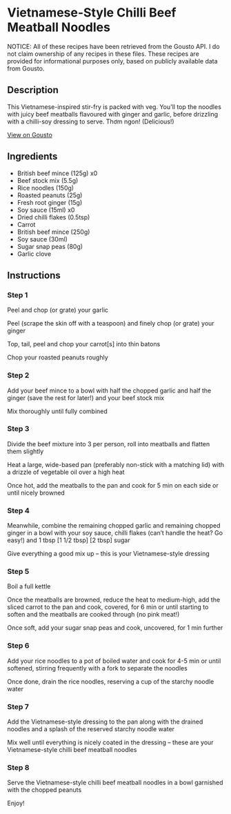 # Vietnamese-Style Chilli Beef Meatball Noodles

NOTICE: All of these recipes have been retrieved from the Gousto API. I do not claim ownership of any recipes in these files. These recipes are provided for informational purposes only, based on publicly available data from Gousto.

## Description

This Vietnamese-inspired stir-fry is packed with veg. You'll top the noodles with juicy beef meatballs flavoured with ginger and garlic, before drizzling with a chilli-soy dressing to serve. Thơm ngon! (Delicious!) 

[View on Gousto](https://www.gousto.co.uk/recipes/cookbook/vietnamese-style-zesty-beef-meatball-noodles)

## Ingredients

- British beef mince (125g) x0
- Beef stock mix (5.5g)
- Rice noodles (150g)
- Roasted peanuts (25g)
- Fresh root ginger (15g)
- Soy sauce (15ml) x0
- Dried chilli flakes (0.5tsp)
- Carrot
- British beef mince (250g)
- Soy sauce (30ml)
- Sugar snap peas (80g)
- Garlic clove

## Instructions


### Step 1

Peel and chop (or grate) your garlic

Peel (scrape the skin off with a teaspoon) and finely chop (or grate) your ginger

Top, tail, peel and chop your carrot[s] into thin batons

Chop your roasted peanuts roughly


### Step 2

Add your beef mince to a bowl with half the chopped garlic and half the ginger (save the rest for later!) and your beef stock mix

Mix thoroughly until fully combined


### Step 3

Divide the beef mixture into 3 per person, roll into meatballs and flatten them slightly

Heat a large, wide-based pan (preferably non-stick with a matching lid) with a drizzle of vegetable oil over a high heat

Once hot, add the meatballs to the pan and cook for 5 min on each side or until nicely browned


### Step 4

Meanwhile, combine the remaining chopped garlic and remaining chopped ginger in a bowl with your soy sauce, chilli flakes (can’t handle the heat? Go easy!) and 1 tbsp <span class="text-purple">[1 1/2 tbsp]</span><span class="text-danger"> [2 tbsp] </span>sugar

Give everything a good mix up – this is your Vietnamese-style dressing


### Step 5

Boil a full kettle

Once the meatballs are browned, reduce the heat to medium-high, add the sliced carrot to the pan and cook, covered, for 6 min or until starting to soften and the meatballs are cooked through (no pink meat!)

Once soft, add your sugar snap peas and cook, uncovered, for 1 min further


### Step 6

Add your rice noodles to a pot of boiled water and cook for 4-5 min or until softened, stirring frequently with a fork to separate the noodles

Once done, drain the rice noodles, reserving a cup of the starchy noodle water


### Step 7

Add the Vietnamese-style dressing to the pan along with the drained noodles and a splash of the reserved starchy noodle water

Mix well until everything is nicely coated in the dressing – these are your Vietnamese-style chilli beef meatball noodles

### Step 8

Serve the Vietnamese-style chilli beef meatball noodles in a bowl garnished with the chopped peanuts

Enjoy!

